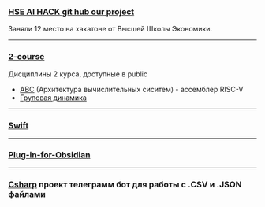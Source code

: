 
### [HSE AI HACK git hub our project](https://github.com/isogonalconjugate/hse-ai-hackaton)
Заняли 12 место на хакатоне от Высшей Школы Экономики.

---
### [2-course](https://github.com/krevetka-is-afk/2-course)
Дисциплины 2 курса, доступные в public 
- [АВС](https://github.com/krevetka-is-afk/2-course/tree/main/%D0%90%D0%92%D0%A1) (Архитектура вычислительных сиситем) - ассемблер RISC-V
- [Груповая динамика](https://github.com/krevetka-is-afk/2-course/tree/main/%D0%93%D1%80%D1%83%D0%BF%D0%BF%D0%BE%D0%B2%D0%B0%D1%8F%20%D0%B4%D0%B8%D0%BD%D0%B0%D0%BC%D0%B8%D0%BA%D0%B0)
---

### [Swift](https://github.com/krevetka-is-afk/Swift)
---

### [Plug-in-for-Obsidian](https://github.com/krevetka-is-afk/Plug-in-for-Obsidian)
---

### [Csharp](https://github.com/krevetka-is-afk/Csharp/tree/main) проект телеграмм бот для работы с .CSV и .JSON файлами
